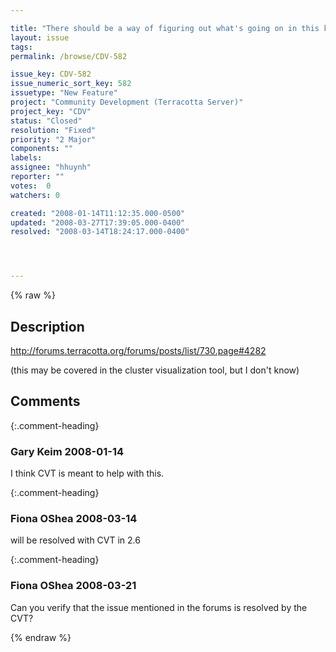 ```yaml
---

title: "There should be a way of figuring out what's going on in this kind of situation"
layout: issue
tags: 
permalink: /browse/CDV-582

issue_key: CDV-582
issue_numeric_sort_key: 582
issuetype: "New Feature"
project: "Community Development (Terracotta Server)"
project_key: "CDV"
status: "Closed"
resolution: "Fixed"
priority: "2 Major"
components: ""
labels: 
assignee: "hhuynh"
reporter: ""
votes:  0
watchers: 0

created: "2008-01-14T11:12:35.000-0500"
updated: "2008-03-27T17:39:05.000-0400"
resolved: "2008-03-14T18:24:17.000-0400"




---
```


{% raw %}

## Description

<div markdown="1" class="description">

http://forums.terracotta.org/forums/posts/list/730.page#4282

(this may be covered in the cluster visualization tool, but I don't know)

</div>

## Comments


{:.comment-heading}
### **Gary Keim** <span class="date">2008-01-14</span>

<div markdown="1" class="comment">

I think CVT is meant to help with this.


</div>


{:.comment-heading}
### **Fiona OShea** <span class="date">2008-03-14</span>

<div markdown="1" class="comment">

will be resolved with CVT in 2.6

</div>


{:.comment-heading}
### **Fiona OShea** <span class="date">2008-03-21</span>

<div markdown="1" class="comment">

Can you verify that the issue mentioned in the forums is resolved by the CVT?

</div>



{% endraw %}
